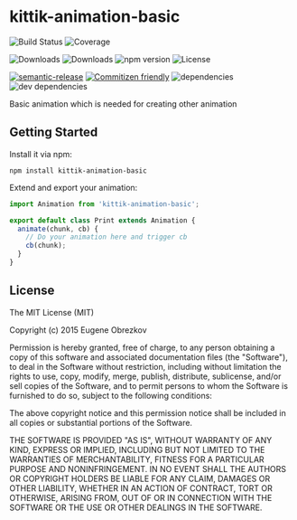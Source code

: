 # kittik-animation-basic

![Build Status](https://img.shields.io/travis/kittikjs/animation-basic.svg)
![Coverage](https://img.shields.io/coveralls/kittikjs/animation-basic.svg)

![Downloads](https://img.shields.io/npm/dm/kittik-animation-basic.svg)
![Downloads](https://img.shields.io/npm/dt/kittik-animation-basic.svg)
![npm version](https://img.shields.io/npm/v/kittik-animation-basic.svg)
![License](https://img.shields.io/npm/l/kittik-animation-basic.svg)

[![semantic-release](https://img.shields.io/badge/%20%20%F0%9F%93%A6%F0%9F%9A%80-semantic--release-e10079.svg)](https://github.com/semantic-release/semantic-release)
[![Commitizen friendly](https://img.shields.io/badge/commitizen-friendly-brightgreen.svg)](http://commitizen.github.io/cz-cli/)
![dependencies](https://img.shields.io/david/kittikjs/animation-basic.svg)
![dev dependencies](https://img.shields.io/david/dev/kittikjs/animation-basic.svg)

Basic animation which is needed for creating other animation

## Getting Started

Install it via npm:

```shell
npm install kittik-animation-basic
```

Extend and export your animation:

```javascript
import Animation from 'kittik-animation-basic';

export default class Print extends Animation {
  animate(chunk, cb) {
    // Do your animation here and trigger cb
    cb(chunk);
  }
}
```

## License

The MIT License (MIT)

Copyright (c) 2015 Eugene Obrezkov

Permission is hereby granted, free of charge, to any person obtaining a copy
of this software and associated documentation files (the "Software"), to deal
in the Software without restriction, including without limitation the rights
to use, copy, modify, merge, publish, distribute, sublicense, and/or sell
copies of the Software, and to permit persons to whom the Software is
furnished to do so, subject to the following conditions:

The above copyright notice and this permission notice shall be included in all
copies or substantial portions of the Software.

THE SOFTWARE IS PROVIDED "AS IS", WITHOUT WARRANTY OF ANY KIND, EXPRESS OR
IMPLIED, INCLUDING BUT NOT LIMITED TO THE WARRANTIES OF MERCHANTABILITY,
FITNESS FOR A PARTICULAR PURPOSE AND NONINFRINGEMENT. IN NO EVENT SHALL THE
AUTHORS OR COPYRIGHT HOLDERS BE LIABLE FOR ANY CLAIM, DAMAGES OR OTHER
LIABILITY, WHETHER IN AN ACTION OF CONTRACT, TORT OR OTHERWISE, ARISING FROM,
OUT OF OR IN CONNECTION WITH THE SOFTWARE OR THE USE OR OTHER DEALINGS IN THE
SOFTWARE.
